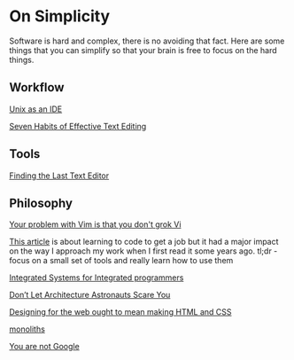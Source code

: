 # On Simplicity

Software is hard and complex, there is no avoiding that fact. Here are some things that you can simplify so that your brain is free to focus on the hard things.

## Workflow
[Unix as an IDE](https://blog.sanctum.geek.nz/series/unix-as-ide/)

[Seven Habits of Effective Text Editing](https://moolenaar.net/habits.html)

## Tools
[Finding the Last Text Editor](https://world.hey.com/dhh/finding-the-last-editor-dae701cc)


## Philosophy
[Your problem with Vim is that you don't grok Vi](https://stackoverflow.com/questions/1218390/what-is-your-most-productive-shortcut-with-vim/1220118#1220118)

[This article](https://medium.com/free-code-camp/a-cautionary-tale-of-learning-to-code-my-own-eddb24d9d5a7) is about learning to code to get a job but it had a major impact on the way I approach my work when I first read it some years ago.
tl;dr - focus on a small set of tools and really learn how to use them

[Integrated Systems for Integrated programmers](https://signalvnoise.com/svn3/integrated-systems-for-integrated-programmers/)

[Don’t Let Architecture Astronauts Scare You](https://www.joelonsoftware.com/2001/04/21/dont-let-architecture-astronauts-scare-you/)

[Designing for the web ought to mean making HTML and CSS](https://signalvnoise.com/svn3/designing-for-the-web-ought-to-mean-making-html-and-css/)

[monoliths](https://www.monolithic.dev/)

[You are not Google](https://blog.bradfieldcs.com/you-are-not-google-84912cf44afb)
